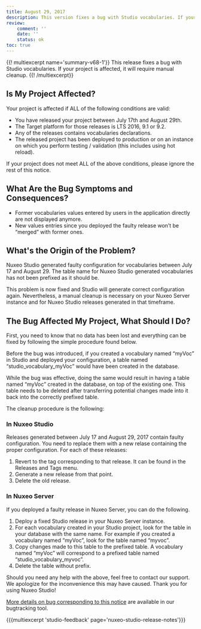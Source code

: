 ```yaml
---
title: August 29, 2017
description: This version fixes a bug with Studio vocabularies. If your project is affected, it will require manual cleanup.
review:
    comment: ''
    date: ''
    status: ok
toc: true
---
```


{{! multiexcerpt name='summary-v68-1'}}
This release fixes a bug with Studio vocabularies. If your project is affected, it will require manual cleanup.
{{! /multiexcerpt}}

## Is My Project Affected?

Your project is affected if ALL of the following conditions are valid:
- You have released your project between July 17th and August 29th.
- The Target platform for those releases is LTS 2016, 9.1 or 9.2.
- Any of the releases contains vocabularies declarations.
- The released project has been deployed to production or on an instance on which you perform testing / validation (this includes using hot reload).

If your project does not meet ALL of the above conditions, please ignore the rest of this notice.

## What Are the Bug Symptoms and Consequences?
- Former vocabularies values entered by users in the application directly are not displayed anymore.
- New values entries since you deployed the faulty release won’t be “merged” with former ones.

## What's the Origin of the Problem?
Nuxeo Studio generated faulty configuration for vocabularies between July 17 and August 29. The table name for Nuxeo Studio generated vocabularies has not been prefixed as it should be.

This problem is now fixed and Studio will generate correct configuration again. Nevertheless, a manual cleanup is necessary on your Nuxeo Server instance and for Nuxeo Studio releases generated in that timeframe.

## The Bug Affected My Project, What Should I Do?
First, you need to know that no data has been lost and everything can be fixed by following the simple procedure found below.

Before the bug was introduced, if you created a vocabulary named “myVoc” in Studio and deployed your configuration, a table named “studio_vocabulary_myVoc” would have been created in the database.

While the bug was effective, doing the same would result in having a table named “myVoc”  created in the database, on top of the existing one. This table needs to be deleted after transferring potential changes made into it back into the correctly prefixed table.

The cleanup procedure is the following:

### In Nuxeo Studio
Releases generated between July 17 and August 29, 2017 contain faulty configuration. You need to replace them with a new relase containing the proper configuration. For each of these releases:
1. Revert to the tag corresponding to that release. It can be found in the Releases and Tags menu.
1. Generate a new release from that point.
1. Delete the old release.

### In Nuxeo Server
If you deployed a faulty release in Nuxeo Server, you can do the following.

1. Deploy a fixed Studio release in your Nuxeo Server instance.
1. For each vocabulary created in your Studio project, look for the table in your database with the same name. For example if you created a vocabulary named “myVoc”, look for the table named “myvoc”.
1. Copy changes made to this table to the prefixed table. A vocabulary named “myVoc” will correspond to a prefixed table named “studio_vocabulary_myvoc”.
1. Delete the table without prefix.

Should you need any help with the above, feel free to contact our support. We apologize for the inconvenience this may have caused. Thank you for using Nuxeo Studio!


[More details on bug corresponding to this notice](https://jira.nuxeo.com/browse/NXS-4206) are available in our bugtracking tool.

{{{multiexcerpt 'studio-feedback' page='nuxeo-studio-release-notes'}}}
